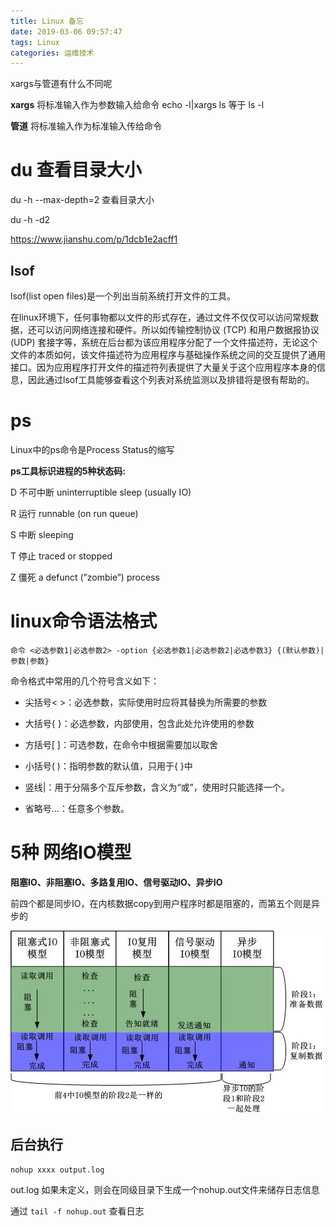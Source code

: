 ```yaml
---
title: Linux 备忘
date: 2019-03-06 09:57:47
tags: Linux
categories: 运维技术
---
```


xargs与管道有什么不同呢



**xargs** 将标准输入作为参数输入给命令           echo -l|xargs ls     等于  ls -l

**管道** 将标准输入作为标准输入传给命令     



# du 查看目录大小

du -h --max-depth=2  查看目录大小

du -h -d2 

<https://www.jianshu.com/p/1dcb1e2acff1>

## lsof

lsof(list open files)是一个列出当前系统打开文件的工具。

在linux环境下，任何事物都以文件的形式存在，通过文件不仅仅可以访问常规数据，还可以访问网络连接和硬件。所以如传输控制协议 (TCP) 和用户数据报协议 (UDP) 套接字等，系统在后台都为该应用程序分配了一个文件描述符，无论这个文件的本质如何，该文件描述符为应用程序与基础操作系统之间的交互提供了通用接口。因为应用程序打开文件的描述符列表提供了大量关于这个应用程序本身的信息，因此通过lsof工具能够查看这个列表对系统监测以及排错将是很有帮助的。



# ps

Linux中的ps命令是Process Status的缩写

**ps工具标识进程的5种状态码:** 

D 不可中断 uninterruptible sleep (usually IO) 

R 运行 runnable (on run queue) 

S 中断 sleeping 

T 停止 traced or stopped 

Z 僵死 a defunct (”zombie”) process 



# linux命令语法格式
```
命令 <必选参数1|必选参数2> -option {必选参数1|必选参数2|必选参数3} {(默认参数)|参数|参数}
```

命令格式中常用的几个符号含义如下：

- 尖括号< >：必选参数，实际使用时应将其替换为所需要的参数

- 大括号{ }：必选参数，内部使用，包含此处允许使用的参数

- 方括号[ ]：可选参数，在命令中根据需要加以取舍

- 小括号( )：指明参数的默认值，只用于{ }中

- 竖线|：用于分隔多个互斥参数，含义为“或”，使用时只能选择一个。

- 省略号...：任意多个参数。



# 5种 网络IO模型

**阻塞IO、非阻塞IO、多路复用IO、信号驱动IO、异步IO**

前四个都是同步IO，在内核数据copy到用户程序时都是阻塞的，而第五个则是异步的

![](../../images/2019-6/io_1.jpg)

## 后台执行 

```
nohup xxxx output.log
```

out.log 如果未定义，则会在同级目录下生成一个nohup.out文件来储存日志信息

通过 `tail -f nohup.out` 查看日志